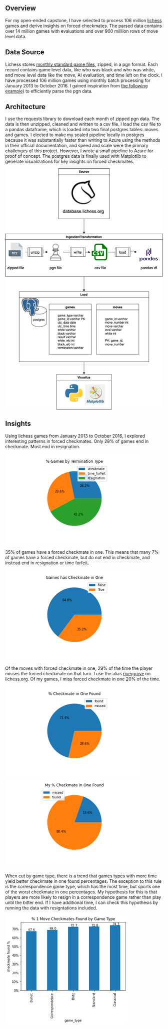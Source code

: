 ## Overview

For my open-ended capstone, I have selected to process 106 million [lichess](https://lichess.org/) games and derive insights on forced checkmates. The parsed data contains over 14 million games with evaluations and over 900 milllion rows of move level data.


## Data Source

Lichess stores [monthly standard game files](https://database.lichess.org/), zipped, in a pgn format. Each record contains game level data, like who was black and who was white, and move level data like the move, AI evaluation, and time left on the clock. I have processed 106 million games using monthly batch processing for January 2013 to October 2016. I gained inspiration from [the following example](https://github.com/Paul566/chessOpeningStats)) to efficiently parse the pgn data.


## Architecture

I use the requests library to download each month of zipped pgn data. The data is then unzipped, cleaned and written to a csv file. I load the csv file to a pandas dataframe, which is loaded into two final postgres tables: moves and games. I elected to make my scaled pipeline locally in postgres because it was substantially faster than writing to Azure using the methods in their official documentation, and speed and scale were the primary challenges of this project. However, I wrote a small pipeline to Azure for proof of concept. The postgres data is finally used with Matplotlib to generate visualizations for key insights on forced checkmates. 

![architecture](https://github.com/rivergrove/springboard/blob/master/lichess_capstone/deployment_architecture/architecture.png)


## Insights 

Using lichess games from January 2013 to October 2016, I explored interesting patterns in forced checkmates. Only 28% of games end in checkmate. Most end in resignation.

![termination_type](https://github.com/rivergrove/springboard/blob/master/lichess_capstone/production/plots/termination_type.png)

35% of games have a forced checkmate in one. This means that many 7% of games have a forced checkmate, but do not end in checkmate, and instead end in resignation or time forfeit.

![forced_checkmate_in_one](https://github.com/rivergrove/springboard/blob/master/lichess_capstone/production/plots/pct_checkmate_in_one_games.png)

Of the moves with forced checkmate in one, 29% of the time the player misses the forced checkmate on that turn. I use the alias [rivergrove](https://lichess.org/@/rivergrove) on lichess.org. Of my games, I miss forced checkmate in one 20% of the time.

![pct_checkmate_in_one_found](https://github.com/rivergrove/springboard/blob/master/lichess_capstone/production/plots/pct_checkmate_in_one_found.png)
![my_pct_checkmate_in_one_found](https://github.com/rivergrove/springboard/blob/master/lichess_capstone/production/plots/my_pct_checkmate_in_one_found.png)

When cut by game type, there is a trend that games types with more time yield better checkmate in one found percentages. The exception to this rule is the correspondence game type, which has the most time, but sports one of the worst checkmate in one percentages. My hypothesis for this is that players are more likely to resign in a correspondence game rather than play until the bitter end. If I have additional time, I can check this hypothesis by running the data with resigntations included.

![pct_checkmate_in_one_found_pct_by_game_type](https://github.com/rivergrove/springboard/blob/master/lichess_capstone/production/plots/pct_checkmate_in_one_found_pct_by_game_type.png)
